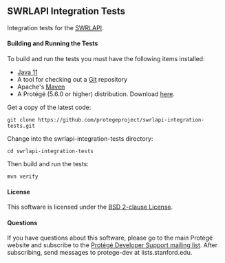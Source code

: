 ## SWRLAPI Integration Tests

Integration tests for the [SWRLAPI](https://github.com/protegeproject/swrlapi).

#### Building and Running the Tests

To build and run the tests you must have the following items installed:

+ [Java 11](https://www.oracle.com/java/technologies/downloads/archive/)
+ A tool for checking out a [Git](https://git-scm.com/) repository
+ Apache's [Maven](https://maven.apache.org/index.html)
+ A Protégé (5.6.0 or higher) distribution. Download [here](https://protege.stanford.edu/products.php#desktop-protege).

Get a copy of the latest code:

    git clone https://github.com/protegeproject/swrlapi-integration-tests.git 

Change into the swrlapi-integration-tests directory:

    cd swrlapi-integration-tests 

Then build and run the tests:

    mvn verify

#### License

This software is licensed under the [BSD 2-clause License](https://github.com/protegeproject/swrlapi-integration-tests/blob/master/license.txt).

#### Questions

If you have questions about this software, please go to the main
Protégé website and subscribe to the [Protégé Developer Support
mailing list](http://protege.stanford.edu/support.php#mailingListSupport).
After subscribing, send messages to protege-dev at lists.stanford.edu.
